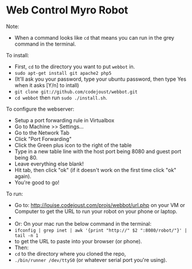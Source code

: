 Web Control Myro Robot
====

Note:
* When a command looks like `cd` that means you can run in the grey command in the terminal.

To install: 
* First, `cd` to the directory you want to put `webbot` in.
* `sudo apt-get install git apache2 php5`
* (It'll ask you your password, type your ubuntu password, then type Yes when it asks [Y/n] to intall)
* `git clone git://github.com/codejoust/webbot.git` 
* `cd webbot` then run `sudo ./install.sh`.

To configure the webserver:
* Setup a port forwarding rule in Virtualbox
* Go to Machine >> Settings...
* Go to the Network Tab
* Click "Port Forwarding"
* Click the Green plus icon to the right of the table
* Type in a new table line with the host port being 8080 and guest port being 80.
* Leave everything else blank!
* Hit tab, then click "ok" (if it doesn't work on the first time click "ok" again).
* You're good to go!

To run: 
* Go to: http://louise.codejoust.com/projs/webbot/url.php on your VM or Computer to get the URL to run your robot on your phone or laptop.
* 
* Or: On your mac run the below command in the terminal:
* `ifconfig | grep inet | awk '{print "http://" $2 ":8080/robot/"}' | tail -n 1` 
* to get the URL to paste into your browser (or phone).
* Then:
* `cd` to the directory where you cloned the repo,
* `./bin/runner /dev/ttyS0` (or whatever serial port you're using).



